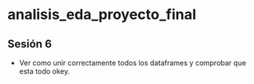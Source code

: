 # analisis_eda_proyecto_final

## Sesión 6
- Ver como unir correctamente todos los dataframes y comprobar que esta todo okey. 

